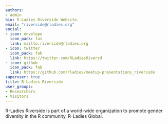 ```yaml
---
authors:
- admin
bio: R-Ladies Riverside Website.
email: "riverside@rladies.org"
social:
- icon: envelope
  icon_pack: fas
  link: mailto:riverside@rladies.org
- icon: twitter
  icon_pack: fab
  link: https://twitter.com/RLadiesRiversd
- icon: github
  icon_pack: fab
  link: https://github.com/rladies/meetup-presentations_riverside
superuser: true
title: R-Ladies Riverside
user_groups:
- Researchers
- Visitors
---
```


R-Ladies Riverside is part of a world-wide organization to promote gender diversity in the R community, R-Ladies Global.